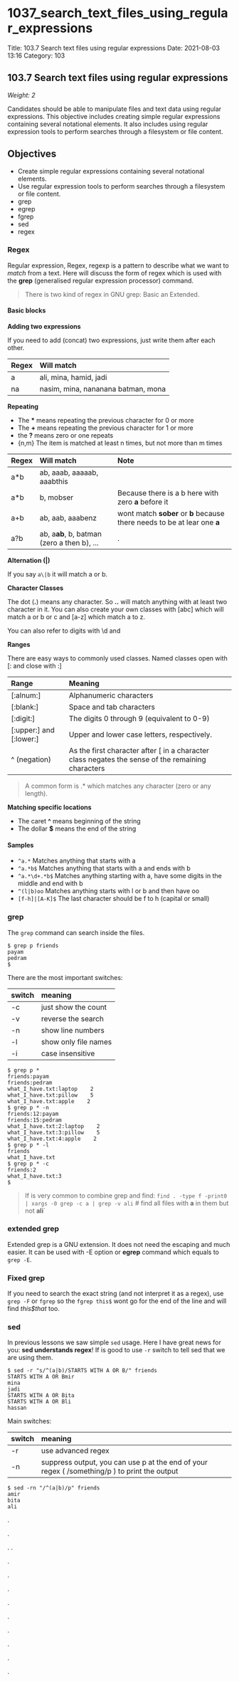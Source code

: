 # 1037\_search\_text\_files\_using\_regular\_expressions

Title: 103.7 Search text files using regular expressions Date: 2021-08-03 13:16 Category: 103

## 103.7 Search text files using regular expressions

_Weight: 2_

Candidates should be able to manipulate files and text data using regular expressions. This objective includes creating simple regular expressions containing several notational elements. It also includes using regular expression tools to perform searches through a filesystem or file content.

## Objectives

* Create simple regular expressions containing several notational elements.
* Use regular expression tools to perform searches through a filesystem or file content.
* grep
* egrep
* fgrep
* sed
* regex

### Regex

Regular expression, Regex, regexp is a pattern to describe what we want to _match_ from a text. Here will discuss the form of regex which is used with the **grep** \(generalised regular expression processor\) command.

> There is two kind of regex in GNU grep: Basic an Extended.

#### Basic blocks

**Adding two expressions**

If you need to add \(concat\) two expressions, just write them after each other.

| Regex | Will match |
| :--- | :--- |
| a | ali, mina, hamid, jadi |
| na | nasim, mina, nananana batman, mona |

**Repeating**

* The **\*** means repeating the previous character for 0 or more
* The **+** means repeating the previous character for 1 or more
* the **?** means zero or one repeats
* {n,m}  The item is matched at least n times, but not more than m times

| Regex | Will match | Note |
| :--- | :--- | :--- |
| a\*b | ab, aaab, aaaaab, aaabthis |  |
| a\*b | b, mobser | Because there is a b here with zero **a** before it |
| a+b | ab, aab, aaabenz | wont match **sober** or **b** because there needs to be at lear one **a** |
| a?b | ab, a**ab**, b, batman \(zero a then b\), ... | . |

**Alternation \(\|\)**

If you say `a\|b` it will match a or b.

**Character Classes**

The dot \(**.**\) means any character. So **..** will match anything with at least two character in it. You can also create your own classes with \[abc\] which will match a or b or c and \[a-z\] which match a to z.

You can also refer to digits with \d and

**Ranges**

There are easy ways to commonly used classes. Named classes open with \[: and close with :\]

| Range | Meaning |
| :--- | :--- |
| \[:alnum:\] | Alphanumeric characters |
| \[:blank:\] | Space and tab characters |
| \[:digit:\] | The digits 0 through 9 \(equivalent to 0-9\) |
| \[:upper:\] and \[:lower:\] | Upper and lower case letters, respectively. |
| ^ \(negation\) | As the first character after \[ in a character class negates the sense of the remaining characters |

> A common form is .\* which matches any character \(zero or any length\).

**Matching specific locations**

* The caret **^** means beginning of the string
* The dollar **$** means the end of the string

#### Samples

* `^a.*` Matches anything that starts with a
* `^a.*b$` Matches anything that starts with a and ends with b
* `^a.*\d+.*b$` Matches anything starting with a, have some digits in the middle and end with b
* `^(l|b)oo` Matches anything starts with l or b and then have oo
* `[f-h]|[A-K]$` The last character should be f to h \(capital or small\)

### grep

The `grep` command can search inside the files.

```text
$ grep p friends
payam
pedram
$
```

There are the most important switches:

| switch | meaning |
| :--- | :--- |
| -c | just show the count |
| -v | reverse the search |
| -n | show line numbers |
| -l | show only file names |
| -i | case insensitive |

```text
$ grep p *
friends:payam
friends:pedram
what_I_have.txt:laptop    2
what_I_have.txt:pillow    5
what_I_have.txt:apple    2
$ grep p * -n
friends:12:payam
friends:15:pedram
what_I_have.txt:2:laptop    2
what_I_have.txt:3:pillow    5
what_I_have.txt:4:apple    2
$ grep p * -l
friends
what_I_have.txt
$ grep p * -c
friends:2
what_I_have.txt:3
$
```

> If is very common to combine grep and find: `find . -type f -print0 | xargs -0 grep -c a | grep -v ali` \# find all files with **a** in them but not **ali**\`

### extended grep

Extended grep is a GNU extension. It does not need the escaping and much easier. It can be used with -E option or **egrep** command which equals to `grep -E`.

### Fixed grep

If you need to search the exact string \(and not interpret it as a regex\), use `grep -F` or `fgrep` so the `fgrep this$` wont go for the end of the line and will find _this$that_ too.

### sed

In previous lessons we saw simple `sed` usage. Here I have great news for you: **sed understands regex**! If is good to use `-r` switch to tell sed that we are using them.

```text
$ sed -r "s/^(a|b)/STARTS WITH A OR B/" friends
STARTS WITH A OR Bmir
mina
jadi
STARTS WITH A OR Bita
STARTS WITH A OR Bli
hassan
```

Main switches:

| switch | meaning |
| :--- | :--- |
| -r | use advanced regex |
| -n | suppress output, you can use p at the end of your regex \( /something/p \) to print the output |

```text
$ sed -rn "/^(a|b)/p" friends
amir
bita
ali
```

.

.

. .

.

.

.

.

.

.

.

.

.

